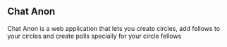 ## Chat Anon

Chat Anon is a web application that lets you create circles, add fellows to your circles and create polls specially for your circle fellows